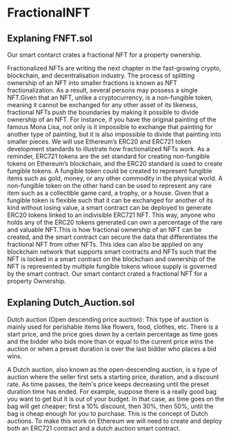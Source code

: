 # FractionalNFT
## Explaning FNFT.sol
Our smart contarct crates a fractional NFT for a property ownership.

Fractionalized NFTs are writing the next chapter in the fast-growing crypto, blockchain, and decentralisation industry. The process of splitting ownership of an NFT into smaller fractions is known as NFT fractionalization. As a result, several persons may possess a single NFT.Given that an NFT, unlike a cryptocurrency, is a non-fungible token, meaning it cannot be exchanged for any other asset of its likeness, fractional NFTs push the boundaries by making it possible to divide ownership of an NFT. For instance, if you have the original painting of the famous Mona Lisa, not only is it impossible to exchange that painting for another type of painting, but it is also impossible to divide that painting into smaller pieces.
We will use Ethereum’s ERC20 and ERC721 token development standards to illustrate how fractionalized NFTs work. As a reminder, ERC721 tokens are the set standard for creating non-fungible tokens on Ethereum’s blockchain, and the ERC20 standard is used to create fungible tokens. A fungible token could be created to represent fungible items such as gold, money, or any other commodity in the physical world. A non-fungible token on the other hand can be used to represent any rare item such as a collectible game card, a trophy, or a house.
Given that a fungible token is flexible such that it can be exchanged for another of its kind without losing value, a smart contract can be deployed to generate ERC20 tokens linked to an indivisible ERC721 NFT. This way, anyone who holds any of the ERC20 tokens generated can own a percentage of the rare and valuable NFT.This is how fractional ownership of an NFT can be created, and the smart contract can secure the data that differentiates the fractional NFT from other NFTs. This idea can also be applied on any blockchain network that supports smart contracts and NFTs such that the NFT is locked in a smart contract on the blockchain and ownership of the NFT is represented by multiple fungible tokens whose supply is governed by the smart contract.
Our smart contarct crated a fractional NFT for a property Ownership.

## Explaning Dutch_Auction.sol
Dutch auction (Open descending price auction): This type of auction is mainly used for perishable items like flowers, food, clothes, etc. There is a start price, and the price goes down by a certain percentage as time goes and the bidder who bids more than or equal to the current price wins the auction or when a preset duration is over the last bidder who places a bid wins.

A Dutch auction, also known as the open-descending auction, is a type of auction where the seller first sets a starting price, duration, and a discount rate. As time passes, the item's price keeps decreasing until the preset duration time has ended. For example, suppose there is a really good bag you want to get but it is out of your budget. In that case, as time goes on the bag will get cheaper; first a 10% discount, then 30%, then 50%, until the bag is cheap enough for you to purchase. This is the concept of Dutch auctions. To make this work on Ethereum we will need to create and deploy both an ERC721 contract and a dutch auction smart contract.
